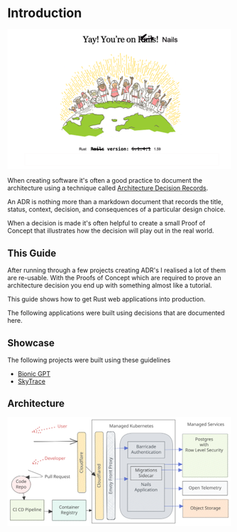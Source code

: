 # Introduction

![Yay! You're on Nails! screenshot](./yay-your-on-nails.png)

When creating software it's often a good practice to document the architecture using  a technique called [Architecture Decision Records](https://adr.github.io/).

An ADR is nothing more than a markdown document that records the title, status, context, decision, and consequences of a particular design choice.

When a decision is made it's often helpful to create a small Proof of Concept that illustrates how the decision will play out in the real world. 

## This Guide

After running through a few projects creating ADR's I realised a lot of them are re-usable. With the Proofs of Concept which are required to prove an architecture decision you end up with something almost like a tutorial.

This guide shows how to get Rust web applications into production.

The following applications were built using decisions that are documented here.

## Showcase

The following projects were built using these guidelines

- [Bionic GPT](https://github.com/purton-tech/bionicgpt?campaign=rustonnails)
- [SkyTrace](https://github.com/purton-tech/skytrace?campaign=rustonnails)

## Architecture


![Creating a vault](./architecture-diagram.svg)
